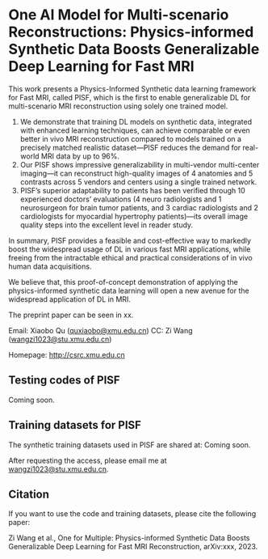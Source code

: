 # One AI Model for Multi-scenario Reconstructions: Physics-informed Synthetic Data Boosts Generalizable Deep Learning for Fast MRI
This work presents a Physics-Informed Synthetic data learning framework for Fast MRI, called PISF, which is the first to enable generalizable DL for multi-scenario MRI reconstruction using solely one trained model.

1) We demonstrate that training DL models on synthetic data, integrated with enhanced learning techniques, can achieve comparable or even better in vivo MRI reconstruction compared to models trained on a precisely matched realistic dataset—PISF reduces the demand for real-world MRI data by up to 96%. 
2) Our PISF shows impressive generalizability in multi-vendor multi-center imaging—it can reconstruct high-quality images of 4 anatomies and 5 contrasts across 5 vendors and centers using a single trained network.
3) PISF’s superior adaptability to patients has been verified through 10 experienced doctors’ evaluations (4 neuro radiologists and 1 neurosurgeon for brain tumor patients, and 3 cardiac radiologists and 2 cardiologists for myocardial hypertrophy patients)—its overall image quality steps into the excellent level in reader study.

In summary, PISF provides a feasible and cost-effective way to markedly boost the widespread usage of DL in various fast MRI applications, while freeing from the intractable ethical and practical considerations of in vivo human data acquisitions. 

We believe that, this proof-of-concept demonstration of applying the physics-informed synthetic data learning will open a new avenue for the widespread application of DL in MRI. 

The preprint paper can be seen in xx.

Email: Xiaobo Qu (quxiaobo@xmu.edu.cn) CC: Zi Wang (wangzi1023@stu.xmu.edu.cn)

Homepage: http://csrc.xmu.edu.cn


## Testing codes of PISF
Coming soon.


## Training datasets for PISF
The synthetic training datasets used in PISF are shared at: Coming soon.

After requesting the access, please email me at wangzi1023@stu.xmu.edu.cn.


## Citation
If you want to use the code and training datasets, please cite the following paper:

Zi Wang et al., One for Multiple: Physics-informed Synthetic Data Boosts Generalizable Deep Learning for Fast MRI Reconstruction, arXiv:xxx, 2023.
